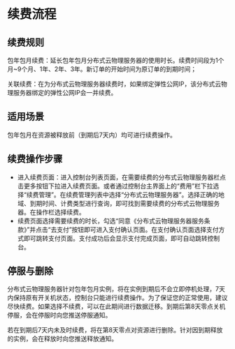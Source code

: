 # 续费流程

## 续费规则
包年包月续费：延长包年包月分布式云物理服务器的使用时长。续费时间段为1个月~9个月、1年、2年、3年。新订单的开始时间为原订单的到期时间；

关联续费：在为分布式云物理服务器续费时，如果绑定弹性公网IP，该分布式云物理服务器绑定的弹性公网IP会一并续费。

## 适用场景
包年包月在资源被释放前（到期后7天内）均可进行续费操作。

## 续费操作步骤
- 进入续费页面：进入控制台列表页面，在需要续费的分布式云物理服务器栏点击更多按钮下拉进入续费页面。或者通过控制台主界面上的“费用”栏下拉选择“续费管理”。在续费管理列表中选择“分布式云物理服务器”。选择正确的地域、到期时间、计费类型进行查询，即可找到需要续费的分布式云物理服务器。在操作栏选择续费。
- 续费页面选择需要续费的时长，勾选“同意《分布式云物理服务器服务条款》”并点击“去支付”按钮即可进入支付确认页面。在支付确认页面选择支付方式即可跳转支付页面。支付成功后会显示支付完成页面，即可自动跳转控制台。

## 停服与删除
分布式云物理服务器针对包年包月实例，将在实例到期后不会立即停机处理，7天内保持原有开关机状态，控制台只能进行续费操作。为了保证您的正常使用，建议尽快续费。如果选择不续费，可以在此期间进行数据迁移。到期后第8天零点关机停服，会在停服时向您推送停服通知。

若在到期后7天内未及时续费，将在第8天零点对资源进行删除。针对因到期释放的实例，会在释放时向您推送释放通知。
